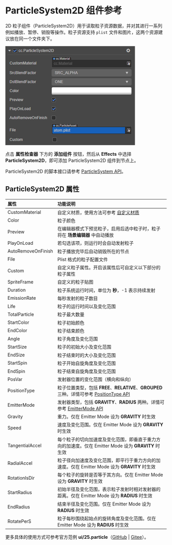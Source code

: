 # ParticleSystem2D 组件参考

2D 粒子组件（ParticleSystem2D）用于读取粒子资源数据，并对其进行一系列例如播放、暂停、销毁等操作。粒子资源支持 `plist` 文件和图片，这两个资源建议放在同一个文件夹下。

![ParticleSystem2D](./2d-particle.png)

点击 **属性检查器** 下方的 **添加组件** 按钮，然后从 **Effects** 中选择 **ParticleSystem2D**，即可添加 ParticleSystem2D 组件到节点上。

ParticleSystem2D 的脚本接口请参考 [ParticleSystem API](__APIDOC__/zh/#/docs/3.5/zh/particle2d/Class/ParticleSystem2D)。

## ParticleSystem2D 属性

| 属性 |   功能说明
| :-------------- | :----------- |
| CustomMaterial       | 自定义材质，使用方法可参考 [自定义材质](../../ui-system/components/engine/ui-material.md)
| Color                | 粒子颜色
| Preview              | 在编辑器模式下预览粒子，启用后选中粒子时，粒子将在 **场景编辑器** 中自动播放
| PlayOnLoad           | 若勾选该项，则运行时会自动发射粒子
| AutoRemoveOnFinish   | 粒子播放完毕后自动销毁所在的节点
| File                 | Plist 格式的粒子配置文件
| Custom               | 自定义粒子属性。开启该属性后可自定义以下部分的粒子属性
| SpriteFrame          | 自定义的粒子贴图
| Duration             | 粒子系统运行时间，单位为 **秒**，-1 表示持续发射
| EmissionRate         | 每秒发射的粒子数目
| Life                 | 粒子的运行时间以及变化范围
| TotalParticle        | 粒子最大数量
| StartColor           | 粒子初始颜色
| EndColor             | 粒子结束颜色
| Angle                | 粒子角度及变化范围
| StartSize            | 粒子的初始大小及变化范围
| EndSize              | 粒子结束时的大小及变化范围
| StartSpin            | 粒子开始自旋角度及变化范围
| EndSpin              | 粒子结束自旋角度及变化范围
| PosVar               | 发射器位置的变化范围（横向和纵向）
| PositionType         | 粒子位置类型，包括 **FREE**、**RELATIVE**、**GROUPED** 三种。详情可参考 [PositionType API](__APIDOC__/zh/#/docs/3.5/zh/particle2d/Class/ParticleSystem2D?id=positiontype-1)
| EmitterMode          | 发射器类型，包括 **GRAVITY**、**RADIUS** 两种。详情可参考 [EmitterMode API](__APIDOC__/zh/#/docs/3.5/zh/particle2d/Class/ParticleSystem2D?id=emittermode)
| Gravity              | 重力。仅在 Emitter Mode 设为 **GRAVITY** 时生效
| Speed                | 速度及变化范围。仅在 Emitter Mode 设为 **GRAVITY** 时生效
| TangentialAccel      | 每个粒子的切向加速度及变化范围，即垂直于重力方向的加速度。仅在 Emitter Mode 设为 **GRAVITY** 时生效
| RadialAccel          | 粒子径向加速度及变化范围，即平行于重力方向的加速度。仅在 Emitter Mode 设为 **GRAVITY** 时生效
| RotationIsDir        | 每个粒子的旋转是否等于其方向。仅在 Emitter Mode 设为 **GRAVITY** 时生效
| StartRadius          | 初始半径及变化范围，表示粒子发射时相对发射器的距离。仅在 Emitter Mode 设为 **RADIUS** 时生效
| EndRadius            | 结束半径及变化范围。仅在 Emitter Mode 设为 **RADIUS** 时生效
| RotatePerS           | 粒子每秒围绕起始点的旋转角度及变化范围。仅在 Emitter Mode 设为 **RADIUS** 时生效

更多具体的使用方式可参考官方范例 **ui/25.particle**（[GitHub](https://github.com/cocos-creator/test-cases-3d/tree/v3.5/assets/cases/ui/25.particle) | [Gitee](https://gitee.com/mirrors_cocos-creator/test-cases-3d/tree/v3.5/assets/cases/ui/25.particle)）。
